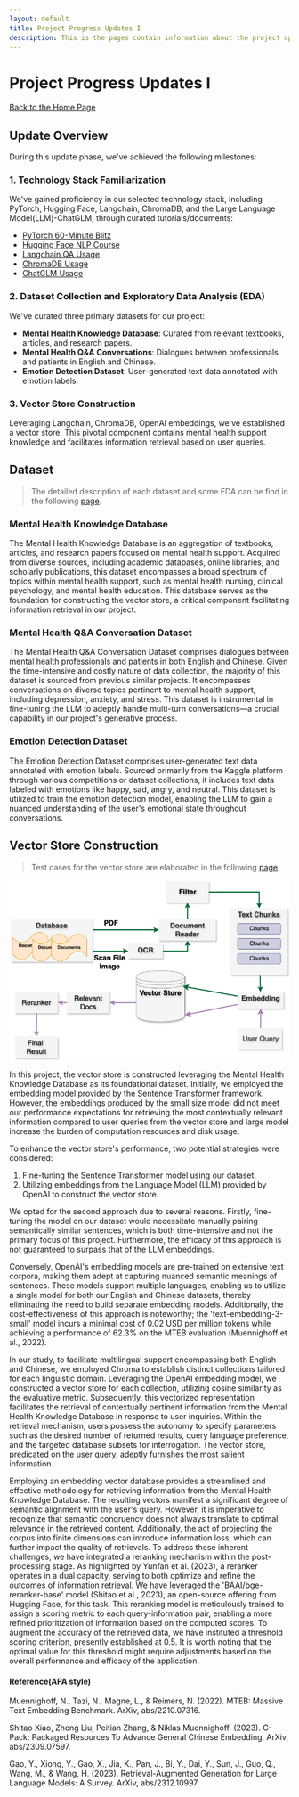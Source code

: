 ```yaml
---
layout: default
title: Project Progress Updates I
description: This is the pages contain information about the project update 1
---
```


# Project Progress Updates I
[Back to the Home Page](./index)

## Update Overview

During this update phase, we've achieved the following milestones:

### 1. Technology Stack Familiarization
We've gained proficiency in our selected technology stack, including PyTorch, Hugging Face, Langchain,  ChromaDB, and the Large Language Model(LLM)-ChatGLM, through curated tutorials/documents:
- [PyTorch 60-Minute Blitz](https://pytorch.org/tutorials/beginner/deep_learning_60min_blitz.html)
- [Hugging Face NLP Course](https://huggingface.co/learn/nlp-course/chapter1/1)
- [Langchain QA Usage](https://python.langchain.com/docs/use_cases/question_answering/)
- [ChromaDB Usage](https://docs.trychroma.com/getting-started)
- [ChatGLM Usage](https://github.com/THUDM/ChatGLM3?tab=readme-ov-file)

### 2. Dataset Collection and Exploratory Data Analysis (EDA)
We've curated three primary datasets for our project:
- **Mental Health Knowledge Database**: Curated from relevant textbooks, articles, and research papers.
- **Mental Health Q&A Conversations**: Dialogues between professionals and patients in English and Chinese.
- **Emotion Detection Dataset**: User-generated text data annotated with emotion labels.


### 3. Vector Store Construction
Leveraging Langchain, ChromaDB, OpenAI embeddings, we've established a vector store. This pivotal component contains mental health support knowledge and facilitates information retrieval based on user queries.



## Dataset
> The detailed description of each dataset and some EDA can be find in the following [page](./update1_dataset).

### Mental Health Knowledge Database

The Mental Health Knowledge Database is an aggregation of textbooks, articles, and research papers focused on mental health support. Acquired from diverse sources, including academic databases, online libraries, and scholarly publications, this dataset encompasses a broad spectrum of topics within mental health support, such as mental health nursing, clinical psychology, and mental health education. This database serves as the foundation for constructing the vector store, a critical component facilitating information retrieval in our project.


### Mental Health Q&A Conversation Dataset

The Mental Health Q&A Conversation Dataset comprises dialogues between mental health professionals and patients in both English and Chinese. Given the time-intensive and costly nature of data collection, the majority of this dataset is sourced from previous similar projects. It encompasses conversations on diverse topics pertinent to mental health support, including depression, anxiety, and stress. This dataset is instrumental in fine-tuning the LLM to adeptly handle multi-turn conversations—a crucial capability in our project's generative process.


### Emotion Detection Dataset

The Emotion Detection Dataset comprises user-generated text data annotated with emotion labels. Sourced primarily from the Kaggle platform through various competitions or dataset collections, it includes text data labeled with emotions like happy, sad, angry, and neutral. This dataset is utilized to train the emotion detection model, enabling the LLM to gain a nuanced understanding of the user's emotional state throughout conversations.



## Vector Store Construction
>Test cases for the vector store are elaborated in the following [page](./update1_testcases).

![Octocat](./Update1.png)

In this project, the vector store is constructed leveraging the Mental Health Knowledge Database as its foundational dataset. Initially, we employed the embedding model provided by the Sentence Transformer framework. However, the embeddings produced by the small size model did not meet our performance expectations for retrieving the most contextually relevant information compared to user queries from the vector store and large model increase the burden of computation resources and disk usage.

To enhance the vector store's performance, two potential strategies were considered:

1. Fine-tuning the Sentence Transformer model using our dataset.
2. Utilizing embeddings from the Language Model (LLM) provided by OpenAI to construct the vector store.

We opted for the second approach due to several reasons. Firstly, fine-tuning the model on our dataset would necessitate manually pairing semantically similar sentences, which is both time-intensive and not the primary focus of this project. Furthermore, the efficacy of this approach is not guaranteed to surpass that of the LLM embeddings.

Conversely, OpenAI's embedding models are pre-trained on extensive text corpora, making them adept at capturing nuanced semantic meanings of sentences. These models support multiple languages, enabling us to utilize a single model for both our English and Chinese datasets, thereby eliminating the need to build separate embedding models. Additionally, the cost-effectiveness of this approach is noteworthy; the 'text-embedding-3-small' model incurs a minimal cost of 0.02 USD per million tokens while achieving a performance of 62.3% on the MTEB evaluation (Muennighoff et al., 2022).

In our study, to facilitate multilingual support encompassing both English and Chinese, we employed Chroma to establish distinct collections tailored for each linguistic domain. Leveraging the OpenAI embedding model, we constructed a vector store for each collection, utilizing cosine similarity as the evaluative metric. Subsequently, this vectorized representation facilitates the retrieval of contextually pertinent information from the Mental Health Knowledge Database in response to user inquiries. Within the retrieval mechanism, users possess the autonomy to specify parameters such as the desired number of returned results, query language preference, and the targeted database subsets for interrogation. The vector store, predicated on the user query, adeptly furnishes the most salient information.


Employing an embedding vector database provides a streamlined and effective methodology for retrieving information from the Mental Health Knowledge Database. The resulting vectors manifest a significant degree of semantic alignment with the user's query. However, it is imperative to recognize that semantic congruency does not always translate to optimal relevance in the retrieved content. Additionally, the act of projecting the corpus into finite dimensions can introduce information loss, which can further impact the quality of retrievals. To address these inherent challenges, we have integrated a reranking mechanism within the post-processing stage. As highlighted by Yunfan et al. (2023), a reranker operates in a dual capacity, serving to both optimize and refine the outcomes of information retrieval. We have leveraged the 'BAAI/bge-reranker-base' model (Shitao et al., 2023), an open-source offering from Hugging Face, for this task. This reranking model is meticulously trained to assign a scoring metric to each query-information pair, enabling a more refined prioritization of information based on the computed scores. To augment the accuracy of the retrieved data, we have instituted a threshold scoring criterion, presently established at 0.5. It is worth noting that the optimal value for this threshold might require adjustments based on the overall performance and efficacy of the application.


#### Reference(APA style)
Muennighoff, N., Tazi, N., Magne, L., & Reimers, N. (2022). MTEB: Massive Text Embedding Benchmark. ArXiv, abs/2210.07316.

Shitao Xiao, Zheng Liu, Peitian Zhang, & Niklas Muennighoff. (2023). C-Pack: Packaged Resources To Advance General Chinese Embedding. ArXiv, abs/2309.07597.

Gao, Y., Xiong, Y., Gao, X., Jia, K., Pan, J., Bi, Y., Dai, Y., Sun, J., Guo, Q., Wang, M., & Wang, H. (2023). Retrieval-Augmented Generation for Large Language Models: A Survey. ArXiv, abs/2312.10997.